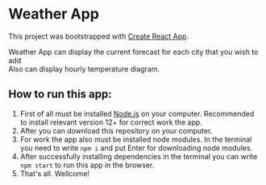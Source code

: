 # Weather App

This project was bootstrapped with [Create React App](https://github.com/facebook/create-react-app).

Weather App can display the current forecast for each city that you wish to add<br />
Also can display hourly temperature diagram.

## How to run this app:

1. First of all must be installed [Node.js](https://nodejs.org/) on your computer. Recommended to install relevant version 12+ for correct work the app.
2. After you can download this repository on your computer.
3. For work the app also must be installed node modules. In the terminal you need to write `npm i` and put Enter for downloading node modules.
4. After successfully installing dependencies in the terminal you can write `npm start` to run this app in the browser.
5. That's all. Wellcome!